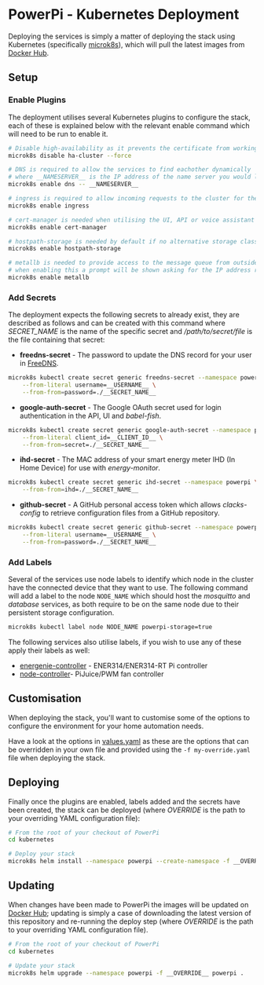 # PowerPi - Kubernetes Deployment

Deploying the services is simply a matter of deploying the stack using Kubernetes (specifically [microk8s](https://microk8s.io/)), which will pull the latest images from [Docker Hub](https://hub.docker.com/u/twilkin).

## Setup

### Enable Plugins

The deployment utilises several Kubernetes plugins to configure the stack, each of these is explained below with the relevant enable command which will need to be run to enable it.

```bash
# Disable high-availability as it prevents the certificate from working
microk8s disable ha-cluster --force

# DNS is required to allow the services to find eachother dynamically
# where __NAMESERVER__ is the IP address of the name server you would like to use, probably your router so DNS lookups for devices work inside the cluster
microk8s enable dns -- __NAMESERVER__

# ingress is required to allow incoming requests to the cluster for the UI, API or voice assistant integration.
microk8s enable ingress

# cert-manager is needed when utilising the UI, API or voice assistant integration to get HTTPS using an SSL certificate
microk8s enable cert-manager

# hostpath-storage is needed by default if no alternative storage class is provided instead
microk8s enable hostpath-storage

# metallb is needed to provide access to the message queue from outside the cluster (i.e. for sensors to generate messages)
# when enabling this a prompt will be shown asking for the IP address range for the load-balancer
microk8s enable metallb
```

### Add Secrets

The deployment expects the following secrets to already exist, they are described as follows and can be created with this command where _SECRET_NAME_ is the name of the specific secret and _/path/to/secret/file_ is the file containing that secret:

-   **freedns-secret** - The password to update the DNS record for your user in [FreeDNS](https://freedns.afraid.org/).

```bash
microk8s kubectl create secret generic freedns-secret --namespace powerpi \
    --from-literal username=__USERNAME__ \
    --from-from=password=./__SECRET_NAME__
```
-   **google-auth-secret** - The Google OAuth secret used for login authentication in the API, UI and _babel-fish_.

```bash
microk8s kubectl create secret generic google-auth-secret --namespace powerpi \
    --from-literal client_id=__CLIENT_ID__ \
    --from-from=secret=./__SECRET_NAME__
```

-   **ihd-secret** - The MAC address of your smart energy meter IHD (In Home Device) for use with _energy-monitor_.

```bash
microk8s kubectl create secret generic ihd-secret --namespace powerpi \
    --from-from=ihd=./__SECRET_NAME__
```

-   **github-secret** - A GitHub personal access token which allows _clacks-config_ to retrieve configuration files from a GitHub repository.

```bash
microk8s kubectl create secret generic github-secret --namespace powerpi \
    --from-literal username=__USERNAME__ \
    --from-from=password=./__SECRET_NAME__
```

### Add Labels

Several of the services use node labels to identify which node in the cluster have the connected device that they want to use. The following command will add a label to the node `NODE_NAME` which should host the _mosquitto_ and _database_ services, as both require to be on the same node due to their persistent storage configuration.

```bash
microk8s kubectl label node NODE_NAME powerpi-storage=true
```

The following services also utilise labels, if you wish to use any of these apply their labels as well:

-   [energenie-controller](../controllers/energenie/README.md#kubernetes) - ENER314/ENER314-RT Pi controller
-   [node-controller](../controllers/node/README.md#kubernetes)- PiJuice/PWM fan controller

## Customisation

When deploying the stack, you'll want to customise some of the options to configure the environment for your home automation needs.

Have a look at the options in [values.yaml](./values.yaml) as these are the options that can be overridden in your own file and provided using the `-f my-override.yaml` file when deploying the stack.

## Deploying

Finally once the plugins are enabled, labels added and the secrets have been created, the stack can be deployed (where _OVERRIDE_ is the path to your overriding YAML configuration file):

```bash
# From the root of your checkout of PowerPi
cd kubernetes

# Deploy your stack
microk8s helm install --namespace powerpi --create-namespace -f __OVERRIDE__ powerpi .
```

## Updating

When changes have been made to PowerPi the images will be updated on [Docker Hub](https://hub.docker.com/u/twilkin); updating is simply a case of downloading the latest version of this repository and re-running the deploy step (where _OVERRIDE_ is the path to your overriding YAML configuration file).

```bash
# From the root of your checkout of PowerPi
cd kubernetes

# Update your stack
microk8s helm upgrade --namespace powerpi -f __OVERRIDE__ powerpi .
```
